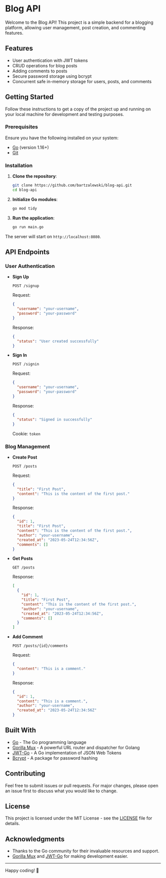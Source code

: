 # Blog API

Welcome to the Blog API! This project is a simple backend for a blogging platform, allowing user management, post creation, and commenting features.

## Features

- User authentication with JWT tokens
- CRUD operations for blog posts
- Adding comments to posts
- Secure password storage using bcrypt
- Concurrent safe in-memory storage for users, posts, and comments

## Getting Started

Follow these instructions to get a copy of the project up and running on your local machine for development and testing purposes.

### Prerequisites

Ensure you have the following installed on your system:

- [Go](https://golang.org/doc/install) (version 1.16+)
- [Git](https://git-scm.com/)

### Installation

1. **Clone the repository**:

   ```sh
   git clone https://github.com/bartzalewski/blog-api.git
   cd blog-api
   ```

2. **Initialize Go modules**:

   ```sh
   go mod tidy
   ```

3. **Run the application**:

   ```sh
   go run main.go
   ```

The server will start on `http://localhost:8080`.

## API Endpoints

### User Authentication

- **Sign Up**

  `POST /signup`

  Request:

  ```json
  {
    "username": "your-username",
    "password": "your-password"
  }
  ```

  Response:

  ```json
  {
    "status": "User created successfully"
  }
  ```

- **Sign In**

  `POST /signin`

  Request:

  ```json
  {
    "username": "your-username",
    "password": "your-password"
  }
  ```

  Response:

  ```json
  {
    "status": "Signed in successfully"
  }
  ```

  Cookie: `token`

### Blog Management

- **Create Post**

  `POST /posts`

  Request:

  ```json
  {
    "title": "First Post",
    "content": "This is the content of the first post."
  }
  ```

  Response:

  ```json
  {
    "id": 1,
    "title": "First Post",
    "content": "This is the content of the first post.",
    "author": "your-username",
    "created_at": "2023-05-24T12:34:56Z",
    "comments": []
  }
  ```

- **Get Posts**

  `GET /posts`

  Response:

  ```json
  [
    {
      "id": 1,
      "title": "First Post",
      "content": "This is the content of the first post.",
      "author": "your-username",
      "created_at": "2023-05-24T12:34:56Z",
      "comments": []
    }
  ]
  ```

- **Add Comment**

  `POST /posts/{id}/comments`

  Request:

  ```json
  {
    "content": "This is a comment."
  }
  ```

  Response:

  ```json
  {
    "id": 1,
    "content": "This is a comment.",
    "author": "your-username",
    "created_at": "2023-05-24T12:34:56Z"
  }
  ```

## Built With

- [Go](https://golang.org/) - The Go programming language
- [Gorilla Mux](https://github.com/gorilla/mux) - A powerful URL router and dispatcher for Golang
- [JWT-Go](https://github.com/dgrijalva/jwt-go) - A Go implementation of JSON Web Tokens
- [Bcrypt](https://pkg.go.dev/golang.org/x/crypto/bcrypt) - A package for password hashing

## Contributing

Feel free to submit issues or pull requests. For major changes, please open an issue first to discuss what you would like to change.

## License

This project is licensed under the MIT License - see the [LICENSE](LICENSE) file for details.

## Acknowledgments

- Thanks to the Go community for their invaluable resources and support.
- [Gorilla Mux](https://github.com/gorilla/mux) and [JWT-Go](https://github.com/dgrijalva/jwt-go) for making development easier.

---

Happy coding! 🚀

